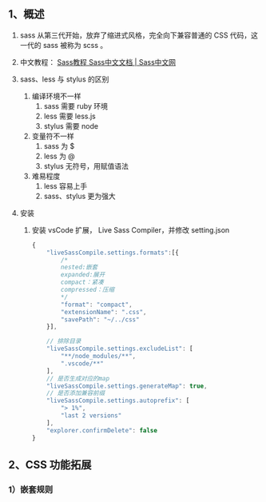 ## 1、概述

1. sass 从第三代开始，放弃了缩进式风格，完全向下兼容普通的 CSS 代码，这一代的 sass 被称为 scss 。

2. 中文教程： [Sass教程 Sass中文文档 | Sass中文网](https://www.sass.hk/docs/) 

3. sass、less 与 stylus 的区别

   1. 编译环境不一样
      1. sass 需要 ruby 环境
      2. less 需要 less.js
      3. stylus 需要 node
   2. 变量符不一样
      1. sass 为 $
      2. less 为 @
      3. stylus 无符号，用赋值语法
   3. 难易程度
      1. less 容易上手
      2. sass、stylus 更为强大

4. 安装

   1. 安装 vsCode 扩展， Live Sass Compiler，并修改 setting.json

      ```javascript
      {
          "liveSassCompile.settings.formats":[{
              /*
              nested:嵌套
              expanded:展开
              compact：紧凑
              compressed：压缩
              */
              "format": "compact",
              "extensionName": ".css",
              "savePath": "~/../css"
          }],
      
          // 排除目录
          "liveSassCompile.settings.excludeList": [
              "**/node_modules/**",
              ".vscode/**"
          ],
          // 是否生成对应的map
          "liveSassCompile.settings.generateMap": true,
          // 是否添加兼容前缀
          "liveSassCompile.settings.autoprefix": [
              "> 1%",
              "last 2 versions"
          ],
          "explorer.confirmDelete": false
      }
      ```

## 2、CSS 功能拓展

### 1）嵌套规则





































